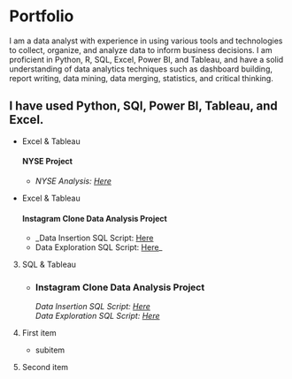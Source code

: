 # Portfolio
I am a data analyst with experience in using various tools and technologies to collect, organize, and analyze data to inform business decisions. I am proficient in Python, R, SQL, Excel, Power BI, and Tableau, and have a solid understanding of data analytics techniques such as dashboard building, report writing, data mining, data merging, statistics, and critical thinking.

## I have used Python, SQl, Power BI, Tableau, and Excel. 

- Excel & Tableau  
     #### **NYSE Project**
    - _NYSE Analysis: [Here](https://github.com/riddhikhokhariya/DataAnalystPortfolio/blob/main/NYSE_Analysis.xlsx)_
      
- Excel & Tableau  
     #### **Instagram Clone Data Analysis Project**
    -  _Data Insertion SQL Script: [Here](https://github.com/riddhikhokhariya/DataAnalystPortfolio/blob/main/Intsagram%20Clone%20data%20Insertion%20-%20SQL)
    - Data Exploration SQL Script:  [Here](https://github.com/riddhikhokhariya/DataAnalystPortfolio/blob/main/Instagram%20clone%20data%20analysis%20-%20SQL)_

3. SQL & Tableau  
    * ### Instagram Clone Data Analysis Project
        _Data Insertion SQL Script: [Here](https://github.com/riddhikhokhariya/DataAnalystPortfolio/blob/main/Intsagram%20Clone%20data%20Insertion%20-%20SQL)   
      Data Exploration SQL Script:  [Here](https://github.com/riddhikhokhariya/DataAnalystPortfolio/blob/main/Instagram%20clone%20data%20analysis%20-%20SQL)_

1. First item
    * subitem
2. Second item
